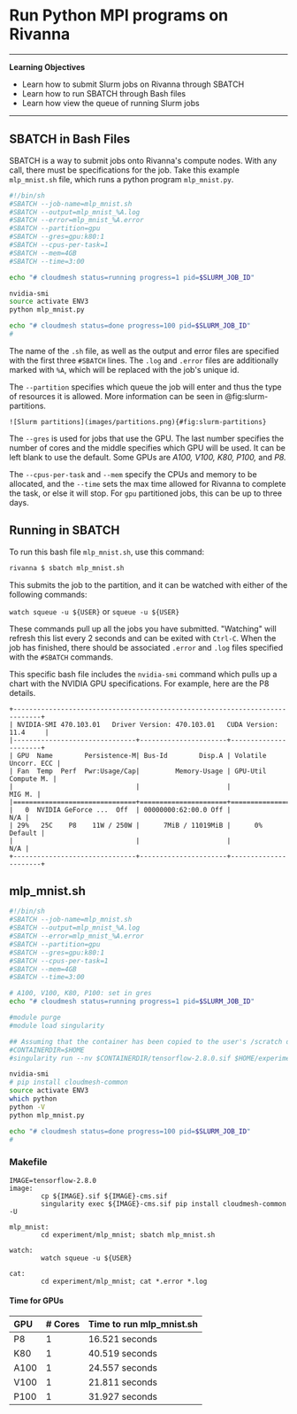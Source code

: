 # Run Python MPI programs on Rivanna

---

**Learning Objectives**

* Learn how to submit Slurm jobs on Rivanna through SBATCH
* Learn how to run SBATCH through Bash files
* Learn how view the queue of running Slurm jobs

---

## SBATCH in Bash Files

SBATCH is a way to submit jobs onto Rivanna's compute nodes. With any call,
there must be specifications for the job. Take this example `mlp_mnist.sh`
file, which runs a python program `mlp_mnist.py`.

```bash
#!/bin/sh
#SBATCH --job-name=mlp_mnist.sh
#SBATCH --output=mlp_mnist_%A.log
#SBATCH --error=mlp_mnist_%A.error
#SBATCH --partition=gpu
#SBATCH --gres=gpu:k80:1
#SBATCH --cpus-per-task=1
#SBATCH --mem=4GB
#SBATCH --time=3:00

echo "# cloudmesh status=running progress=1 pid=$SLURM_JOB_ID"

nvidia-smi
source activate ENV3
python mlp_mnist.py

echo "# cloudmesh status=done progress=100 pid=$SLURM_JOB_ID"
#
```

The name of the `.sh` file, as well as the output and error files are
specified with the first three `#SBATCH` lines. The `.log` and `.error`
files are additionally marked with `%A`, which will be replaced with
the job's unique id.

The `--partition` specifies which queue the job will enter and thus the type
of resources it is allowed. More information can be seen in @fig:slurm-partitions.

```![Slurm partitions](images/partitions.png){#fig:slurm-partitions}```

The `--gres` is used for jobs that use the GPU. The last number specifies
the number of cores and the middle specifies which GPU will be used. It can
be left blank to use the default. Some GPUs are *A100, V100, K80, P100,* and
*P8.* 

The `--cpus-per-task` and `--mem` specify the CPUs and memory to be allocated,
and the `--time` sets the max time allowed for Rivanna to complete the task,
or else it will stop. For `gpu` partitioned jobs, this can be up to three days.

## Running in SBATCH

To run this bash file `mlp_mnist.sh`, use this command:

```bash
rivanna $ sbatch mlp_mnist.sh
```

This submits the job to the partition, and it can be watched with either of
the following commands:

`watch squeue -u ${USER}` or `squeue -u ${USER}`

These commands pull up all the jobs you have submitted. "Watching" will refresh
this list every 2 seconds and can be exited with `Ctrl-C`. When the job has
finished, there should be associated `.error` and `.log` files specified with
the `#SBATCH` commands.

This specific bash file includes the `nvidia-smi` command which pulls up a chart
with the NVIDIA GPU specifications. For example, here are the P8 details.

```
+-----------------------------------------------------------------------------+
| NVIDIA-SMI 470.103.01   Driver Version: 470.103.01   CUDA Version: 11.4     |
|-------------------------------+----------------------+----------------------+
| GPU  Name        Persistence-M| Bus-Id        Disp.A | Volatile Uncorr. ECC |
| Fan  Temp  Perf  Pwr:Usage/Cap|         Memory-Usage | GPU-Util  Compute M. |
|                               |                      |               MIG M. |
|===============================+======================+======================|
|   0  NVIDIA GeForce ...  Off  | 00000000:62:00.0 Off |                  N/A |
| 29%   25C    P8    11W / 250W |      7MiB / 11019MiB |      0%      Default |
|                               |                      |                  N/A |
+-------------------------------+----------------------+----------------------+
```


## mlp_mnist.sh

```bash
#!/bin/sh
#SBATCH --job-name=mlp_mnist.sh
#SBATCH --output=mlp_mnist_%A.log
#SBATCH --error=mlp_mnist_%A.error
#SBATCH --partition=gpu
#SBATCH --gres=gpu:k80:1
#SBATCH --cpus-per-task=1
#SBATCH --mem=4GB
#SBATCH --time=3:00

# A100, V100, K80, P100: set in gres
echo "# cloudmesh status=running progress=1 pid=$SLURM_JOB_ID"

#module purge
#module load singularity

## Assuming that the container has been copied to the user's /scratch directory
#CONTAINERDIR=$HOME
#singularity run --nv $CONTAINERDIR/tensorflow-2.8.0.sif $HOME/experiment/mlp_mnist/mlp_mnist.py

nvidia-smi
# pip install cloudmesh-common
source activate ENV3
which python
python -V
python mlp_mnist.py

echo "# cloudmesh status=done progress=100 pid=$SLURM_JOB_ID"
#
```

### Makefile

```
IMAGE=tensorflow-2.8.0
image:
        cp ${IMAGE}.sif ${IMAGE}-cms.sif
        singularity exec ${IMAGE}-cms.sif pip install cloudmesh-common -U

mlp_mnist:
        cd experiment/mlp_mnist; sbatch mlp_mnist.sh

watch:
        watch squeue -u ${USER}

cat:
        cd experiment/mlp_mnist; cat *.error *.log
```


#### Time for GPUs

| GPU  | # Cores | Time to run mlp_mnist.sh |
|:-----|:--------|:-------------------------|
| P8   | 1       | 16.521 seconds           |
| K80  | 1       | 40.519 seconds           |
| A100 | 1       | 24.557 seconds           |
| V100 | 1       | 21.811 seconds           |
| P100 | 1       | 31.927 seconds           |